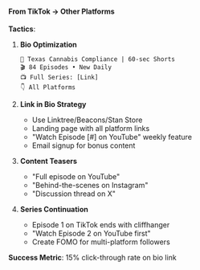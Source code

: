 #### From TikTok → Other Platforms

**Tactics**:

1. **Bio Optimization**

   ```
   🤠 Texas Cannabis Compliance | 60-sec Shorts
   🎬 84 Episodes • New Daily
   📺 Full Series: [Link]
   👇 All Platforms
   ```

2. **Link in Bio Strategy**
   - Use Linktree/Beacons/Stan Store
   - Landing page with all platform links
   - "Watch Episode [#] on YouTube" weekly feature
   - Email signup for bonus content

3. **Content Teasers**
   - "Full episode on YouTube"
   - "Behind-the-scenes on Instagram"
   - "Discussion thread on X"

4. **Series Continuation**
   - Episode 1 on TikTok ends with cliffhanger
   - "Watch Episode 2 on YouTube first"
   - Create FOMO for multi-platform followers

**Success Metric**: 15% click-through rate on bio link
